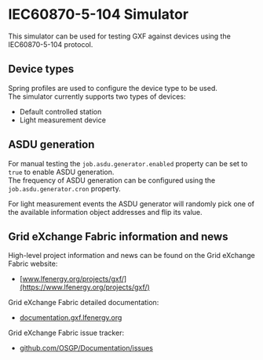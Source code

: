 <!--
SPDX-FileCopyrightText: Contributors to the GXF project

SPDX-License-Identifier: Apache-2.0
-->

# IEC60870-5-104 Simulator

This simulator can be used for testing GXF against devices using the IEC60870-5-104 protocol.

## Device types

Spring profiles are used to configure the device type to be used.  
The simulator currently supports two types of devices:
* Default controlled station
* Light measurement device

## ASDU generation

For manual testing the `job.asdu.generator.enabled` property can be set to `true` to enable ASDU generation.  
The frequency of ASDU generation can be configured using the `job.asdu.generator.cron` property.

For light measurement events the ASDU generator will randomly pick one of the available information object addresses and flip its value.


## Grid eXchange Fabric information and news

High-level project information and news can be found on the Grid eXchange Fabric website:
* [www.lfenergy.org/projects/gxf/](https://www.lfenergy.org/projects/gxf/)

Grid eXchange Fabric detailed documentation:
* [documentation.gxf.lfenergy.org](https://documentation.gxf.lfenergy.org/)

Grid eXchange Fabric issue tracker:
* [github.com/OSGP/Documentation/issues](https://github.com/OSGP/Documentation/issues)

